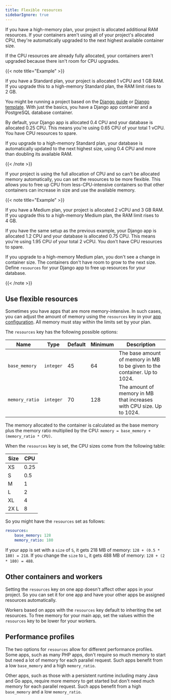 ```yaml
---
title: Flexible resources
sidebarIgnore: true
---
```


If you have a high-memory plan, your project is allocated additional RAM resources.
If your containers aren't using all of your project's allocated CPU,
they're automatically upgraded to the next highest available container size.

If the CPU resources are already fully allocated,
your containers aren't upgraded because there isn't room for CPU upgrades.

{{< note title="Example" >}}

If you have a Standard plan, your project is allocated 1&nbsp;vCPU and 1&nbsp;GB RAM.
If you upgrade this to a high-memory Standard plan, the RAM limit rises to 2&nbsp;GB.

You might be running a project based on the [Django guide](../guides/django/_index.md)
or [Django template](https://github.com/platformsh-templates/django4).
With just the basics, you have a Django app container and a PostgreSQL database container.

By default, your Django app is allocated 0.4&nbsp;CPU and your database is allocated 0.25&nbsp;CPU.
This means you're using 0.65&nbsp;CPU of your total 1&nbsp;vCPU.
You have CPU resources to spare. 

If you upgrade to a high-memory Standard plan,
your database is automatically updated to the next highest size,
using 0.4&nbsp;CPU and more than doubling its available RAM.

{{< /note >}}

If your project is using the full allocation of CPU and so can't be allocated memory automatically,
you can set the resources to be more flexible.
This allows you to free up CPU from less-CPU-intensive containers
so that other containers can increase in size and use the available memory.

{{< note title="Example" >}}

If you have a Medium plan, your project is allocated 2&nbsp;vCPU and 3&nbsp;GB RAM.
If you upgrade this to a high-memory Medium plan, the RAM limit rises to 4&nbsp;GB.

If you have the same setup as the previous example,
your Django app is allocated 1.2&nbsp;CPU and your database is allocated 0.75&nbsp;CPU.
This means you're using 1.95&nbsp;CPU of your total 2&nbsp;vCPU.
You don't have CPU resources to spare. 

If you upgrade to a high-memory Medium plan, you don't see a change in container size.
The containers don't have room to grow to the next size.
Define `resources` for your Django app to free up resources for your database.

{{< /note >}}

## Use flexible resources

Sometimes you have apps that are more memory-intensive.
In such cases, you can adjust the amount of memory using the `resources` key in your [app configuration](./_index.md).
All memory must stay within the limits set by your plan.

The `resources` key has the following possible options:

| Name           | Type      | Default | Minimum | Description                                                               |
| -------------- | --------- | ------- | ------- | ------------------------------------------------------------------------- |
| `base_memory`  | `integer` | 45      | 64      | The base amount of memory in MB to be given to the container. Up to 1024. |
| `memory_ratio` | `integer` | 70      | 128     | The amount of memory in MB that increases with CPU size. Up to 1024.      |

The memory allocated to the container is calculated as the base memory plus the memory ratio multiplied by the CPU:
`memory = base_memory + (memory_ratio * CPU)`.

When the `resources` key is set, the CPU sizes come from the following table:

| Size | CPU  |
| ---- | ---- |
| XS   | 0.25 |
| S    | 0.5  |
| M    | 1    |
| L    | 2    |
| XL   | 4    |
| 2X L | 8    |

So you might have the `resources` set as follows:

```yaml {location=".platform.app.yaml"}
resources: 
    base_memory: 128
    memory_ratio: 180
```

If your app is set with a `size` of `S`, it gets 218&nbsp;MB of memory: `128 + (0.5 * 180) = 218`.
If you change the `size` to `L`, it gets 488&nbsp;MB of memory: `128 + (2 * 180) = 488`.

## Other containers and workers

Setting the `resources` key on one app doesn't affect other apps in your project.
So you can set it for one app and have your other apps be assigned resources automatically.

Workers based on apps with the `resources` key default to inheriting the set resources.
To free memory for your main app,
set the values within the `resources` key to be lower for your workers.

## Performance profiles

The two options for `resources` allow for different performance profiles.
Some apps, such as many PHP apps, don't require so much memory to start
but need a lot of memory for each parallel request.
Such apps benefit from a low `base_memory` and a high `memory_ratio`.

Other apps, such as those with a persistent runtime including many Java and Go apps,
require more memory to get started
but don't need much memory for each parallel request.
Such apps benefit from a high `base_memory` and a low `memory_ratio`.

